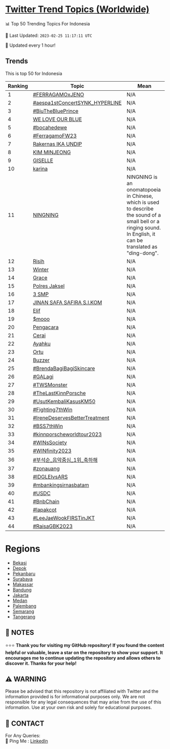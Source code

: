 [Twitter Trend Topics (Worldwide)](https://github.com/ErcinDedeoglu/Twitter-Trend-Topics)
==========


📊 Top 50 Trending Topics For Indonesia

📆 Last Updated: `2023-02-25 11:17:11 UTC`

🔧 Updated every 1 hour!


## Trends

This is top 50 for Indonesia

| Ranking | Topic | Mean |
| ------- | ------------ | ------------ |
| 1 | [#FERRAGAMOxJENO](http://twitter.com/search?q=%23FERRAGAMOxJENO) | N/A |
| 2 | [#aespa1stConcertSYNK_HYPERLINE](http://twitter.com/search?q=%23aespa1stConcertSYNK_HYPERLINE) | N/A |
| 3 | [#BiuTheBluePrince](http://twitter.com/search?q=%23BiuTheBluePrince) | N/A |
| 4 | [WE LOVE OUR BLUE](http://twitter.com/search?q=WE+LOVE+OUR+BLUE) | N/A |
| 5 | [#bocahedewe](http://twitter.com/search?q=%23bocahedewe) | N/A |
| 6 | [#FerragamoFW23](http://twitter.com/search?q=%23FerragamoFW23) | N/A |
| 7 | [Rakernas IKA UNDIP](http://twitter.com/search?q=Rakernas+IKA+UNDIP) | N/A |
| 8 | [KIM MINJEONG](http://twitter.com/search?q=KIM+MINJEONG) | N/A |
| 9 | [GISELLE](http://twitter.com/search?q=GISELLE) | N/A |
| 10 | [karina](http://twitter.com/search?q=karina) | N/A |
| 11 | [NINGNING](http://twitter.com/search?q=NINGNING) | NINGNING is an onomatopoeia in Chinese, which is used to describe the sound of a small bell or a ringing sound. In English, it can be translated as "ding-dong". |
| 12 | [Risih](http://twitter.com/search?q=Risih) | N/A |
| 13 | [Winter](http://twitter.com/search?q=Winter) | N/A |
| 14 | [Grace](http://twitter.com/search?q=Grace) | N/A |
| 15 | [Polres Jaksel](http://twitter.com/search?q=Polres+Jaksel) | N/A |
| 16 | [3 SMP](http://twitter.com/search?q=3+SMP) | N/A |
| 17 | [JINAN SAFA SAFIRA S.I.KOM](http://twitter.com/search?q=JINAN+SAFA+SAFIRA+S.I.KOM) | N/A |
| 18 | [Elif](http://twitter.com/search?q=Elif) | N/A |
| 19 | [$mooo](http://twitter.com/search?q=%24mooo) | N/A |
| 20 | [Pengacara](http://twitter.com/search?q=Pengacara) | N/A |
| 21 | [Cerai](http://twitter.com/search?q=Cerai) | N/A |
| 22 | [Ayahku](http://twitter.com/search?q=Ayahku) | N/A |
| 23 | [Ortu](http://twitter.com/search?q=Ortu) | N/A |
| 24 | [Buzzer](http://twitter.com/search?q=Buzzer) | N/A |
| 25 | [#BrendaBagiBagiSkincare](http://twitter.com/search?q=%23BrendaBagiBagiSkincare) | N/A |
| 26 | [#GALagi](http://twitter.com/search?q=%23GALagi) | N/A |
| 27 | [#TWSMonster](http://twitter.com/search?q=%23TWSMonster) | N/A |
| 28 | [#TheLastKinnPorsche](http://twitter.com/search?q=%23TheLastKinnPorsche) | N/A |
| 29 | [#UsutKembaliKasusKM50](http://twitter.com/search?q=%23UsutKembaliKasusKM50) | N/A |
| 30 | [#Fighting7thWin](http://twitter.com/search?q=%23Fighting7thWin) | N/A |
| 31 | [#IreneDeservesBetterTreatment](http://twitter.com/search?q=%23IreneDeservesBetterTreatment) | N/A |
| 32 | [#BSS7thWin](http://twitter.com/search?q=%23BSS7thWin) | N/A |
| 33 | [#kinnporscheworldtour2023](http://twitter.com/search?q=%23kinnporscheworldtour2023) | N/A |
| 34 | [#WINsSociety](http://twitter.com/search?q=%23WINsSociety) | N/A |
| 35 | [#WINfinity2023](http://twitter.com/search?q=%23WINfinity2023) | N/A |
| 36 | [#부석순_음악중심_1위_축하해](http://twitter.com/search?q=%23%eb%b6%80%ec%84%9d%ec%88%9c_%ec%9d%8c%ec%95%85%ec%a4%91%ec%8b%ac_1%ec%9c%84_%ec%b6%95%ed%95%98%ed%95%b4) | N/A |
| 37 | [#zonauang️](http://twitter.com/search?q=%23zonauang%ef%b8%8f) | N/A |
| 38 | [#IDGLEIvsARS](http://twitter.com/search?q=%23IDGLEIvsARS) | N/A |
| 39 | [#mbankingsirnasbatam](http://twitter.com/search?q=%23mbankingsirnasbatam) | N/A |
| 40 | [#USDC](http://twitter.com/search?q=%23USDC) | N/A |
| 41 | [#BnbChain](http://twitter.com/search?q=%23BnbChain) | N/A |
| 42 | [#lapakcot](http://twitter.com/search?q=%23lapakcot) | N/A |
| 43 | [#LeeJaeWookFIRSTinJKT](http://twitter.com/search?q=%23LeeJaeWookFIRSTinJKT) | N/A |
| 44 | [#RaisaGBK2023](http://twitter.com/search?q=%23RaisaGBK2023) | N/A |



# Regions

* [Bekasi](</Indonesia/Bekasi.md>)
* [Depok](</Indonesia/Depok.md>)
* [Pekanbaru](</Indonesia/Pekanbaru.md>)
* [Surabaya](</Indonesia/Surabaya.md>)
* [Makassar](</Indonesia/Makassar.md>)
* [Bandung](</Indonesia/Bandung.md>)
* [Jakarta](</Indonesia/Jakarta.md>)
* [Medan](</Indonesia/Medan.md>)
* [Palembang](</Indonesia/Palembang.md>)
* [Semarang](</Indonesia/Semarang.md>)
* [Tangerang](</Indonesia/Tangerang.md>)



## 📝 NOTES

⭐⭐⭐ **Thank you for visiting my GitHub repository! If you found the content helpful or valuable, leave a star on the repository to show your support. It encourages me to continue updating the repository and allows others to discover it. Thanks for your help!**


## ⚠️ WARNING

Please be advised that this repository is not affiliated with Twitter and the information provided is for informational purposes only. We are not responsible for any legal consequences that may arise from the use of this information. Use at your own risk and solely for educational purposes.


## 📨 CONTACT

 For Any Queries:  
            🏓 Ping Me : [LinkedIn](https://www.linkedin.com/in/ercindedeoglu/)
